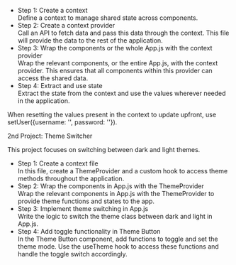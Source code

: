 <ul>
  <li>Step 1: Create a context
    <br>Define a context to manage shared state across components.
  </li>
  <li>Step 2: Create a context provider
    <br>Call an API to fetch data and pass this data through the context. This file will provide the data to the rest of the application.
  </li>
  <li>Step 3: Wrap the components or the whole App.js with the context provider
    <br>Wrap the relevant components, or the entire App.js, with the context provider. This ensures that all components within this provider can access the shared data.
  </li>
  <li>Step 4: Extract and use state
    <br>Extract the state from the context and use the values wherever needed in the application.
  </li>  
</ul>
<p>When resetting the values present in the context to update upfront, use setUser({username: '', password: ''}).</p>
<p>2nd Project: Theme Switcher</p>
<p>This project focuses on switching between dark and light themes.</p>
<ul>
  <li>Step 1: Create a context file
    <br>In this file, create a ThemeProvider and a custom hook to access theme methods throughout the application.
  </li>
  <li>Step 2: Wrap the components in App.js with the ThemeProvider
    <br>Wrap the relevant components in App.js with the ThemeProvider to provide theme functions and states to the app.
  </li>
  <li>Step 3: Implement theme switching in App.js
    <br>Write the logic to switch the theme class between dark and light in App.js.
  </li>
  <li>Step 4: Add toggle functionality in Theme Button
    <br>In the Theme Button component, add functions to toggle and set the theme mode. Use the useTheme hook to access these functions and handle the toggle switch accordingly.
  </li>
</ul>
